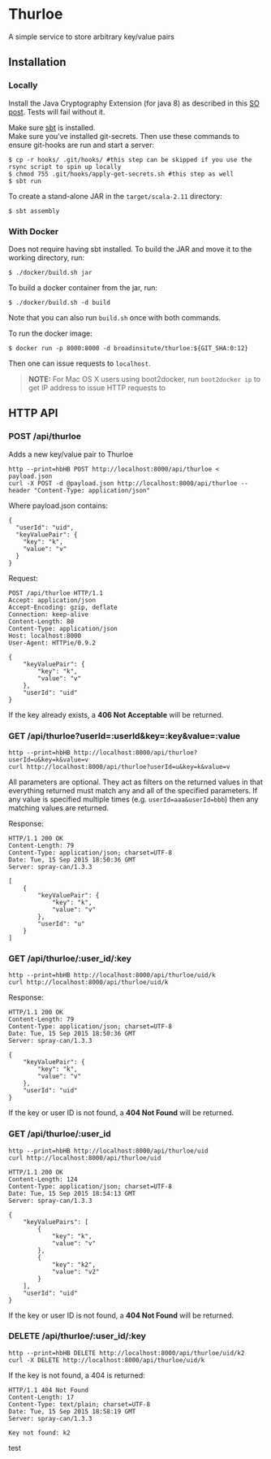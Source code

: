 # Thurloe

A simple service to store arbitrary key/value pairs

## Installation

### Locally

Install the Java Cryptography Extension (for java 8) as described in this [SO post](https://stackoverflow.com/questions/6481627/java-security-illegal-key-size-or-default-parameters). Tests will fail without it.

Make sure [sbt](http://www.scala-sbt.org/) is installed.  
Make sure you've installed git-secrets.
Then use these commands to ensure git-hooks are run and start a server:

```
$ cp -r hooks/ .git/hooks/ #this step can be skipped if you use the rsync script to spin up locally
$ chmod 755 .git/hooks/apply-get-secrets.sh #this step as well
$ sbt run
```

To create a stand-alone JAR in the `target/scala-2.11` directory:

```
$ sbt assembly
```

### With Docker
Does not require having sbt installed.  To build the JAR and move it to the working directory, run:
```
$ ./docker/build.sh jar
```

To build a docker container from the jar, run:
```
$ ./docker/build.sh -d build
```

Note that you can also run `build.sh` once with both commands.

To run the docker image:
```
$ docker run -p 8000:8000 -d broadinsitute/thurloe:${GIT_SHA:0:12}
```

Then one can issue requests to `localhost`.

> **NOTE:** For Mac OS X users using boot2docker, run `boot2docker ip` to get IP address to issue HTTP requests to

## HTTP API

### POST /api/thurloe

Adds a new key/value pair to Thurloe

```
http --print=hbHB POST http://localhost:8000/api/thurloe < payload.json
curl -X POST -d @payload.json http://localhost:8000/api/thurloe --header "Content-Type: application/json"
```

Where payload.json contains:

```
{
  "userId": "uid",
  "keyValuePair": {
    "key": "k",
    "value": "v"
  }
}
```

Request:

```
POST /api/thurloe HTTP/1.1
Accept: application/json
Accept-Encoding: gzip, deflate
Connection: keep-alive
Content-Length: 80
Content-Type: application/json
Host: localhost:8000
User-Agent: HTTPie/0.9.2

{
    "keyValuePair": {
        "key": "k",
        "value": "v"
    },
    "userId": "uid"
}
```

If the key already exists, a **406 Not Acceptable** will be returned.

### GET /api/thurloe?userId=:userId&key=:key&value=:value

```
http --print=hbHB http://localhost:8000/api/thurloe?userId=u&key=k&value=v
curl http://localhost:8000/api/thurloe?userId=u&key=k&value=v
```

All parameters are optional. 
They act as filters on the returned values in that everything returned must match any and all of the specified parameters.
If any value is specified multiple times (e.g. `userId=aaa&userId=bbb`) then any matching values are returned.

Response:

```
HTTP/1.1 200 OK
Content-Length: 79
Content-Type: application/json; charset=UTF-8
Date: Tue, 15 Sep 2015 18:50:36 GMT
Server: spray-can/1.3.3

[
    {
        "keyValuePair": {
            "key": "k",
            "value": "v"
        },
        "userId": "u"
    }
]
```

### GET /api/thurloe/:user_id/:key

```
http --print=hbHB http://localhost:8000/api/thurloe/uid/k
curl http://localhost:8000/api/thurloe/uid/k
```

Response:

```
HTTP/1.1 200 OK
Content-Length: 79
Content-Type: application/json; charset=UTF-8
Date: Tue, 15 Sep 2015 18:50:36 GMT
Server: spray-can/1.3.3

{
    "keyValuePair": {
        "key": "k",
        "value": "v"
    },
    "userId": "uid"
}
```

If the key or user ID is not found, a **404 Not Found** will be returned.

### GET /api/thurloe/:user_id

```
http --print=hbHB http://localhost:8000/api/thurloe/uid
curl http://localhost:8000/api/thurloe/uid
```

```
HTTP/1.1 200 OK
Content-Length: 124
Content-Type: application/json; charset=UTF-8
Date: Tue, 15 Sep 2015 18:54:13 GMT
Server: spray-can/1.3.3

{
    "keyValuePairs": [
        {
            "key": "k",
            "value": "v"
        },
        {
            "key": "k2",
            "value": "v2"
        }
    ],
    "userId": "uid"
}
```

If the key or user ID is not found, a **404 Not Found** will be returned.

### DELETE /api/thurloe/:user_id/:key

```
http --print=hbHB DELETE http://localhost:8000/api/thurloe/uid/k2
curl -X DELETE http://localhost:8000/api/thurloe/uid/k
```

If the key is not found, a 404 is returned:

```
HTTP/1.1 404 Not Found
Content-Length: 17
Content-Type: text/plain; charset=UTF-8
Date: Tue, 15 Sep 2015 18:58:19 GMT
Server: spray-can/1.3.3

Key not found: k2
```

test
